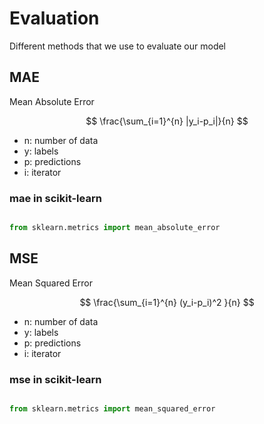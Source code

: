 # Evaluation

Different methods that we use to evaluate our model

## MAE

Mean Absolute Error

$$ \frac{\sum_{i=1}^{n} |y_i-p_i|}{n} $$

* n: number of data
* y: labels
* p: predictions
* i: iterator

### mae in scikit-learn

```python

from sklearn.metrics import mean_absolute_error

```

## MSE

Mean Squared Error

$$ \frac{\sum_{i=1}^{n} (y_i-p_i)^2 }{n} $$

* n: number of data
* y: labels
* p: predictions
* i: iterator

### mse in scikit-learn

```python

from sklearn.metrics import mean_squared_error

```

